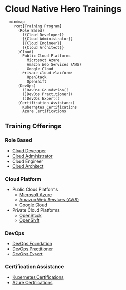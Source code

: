 # Cloud Native Hero Trainings

```mermaid
  mindmap
    root[Training Program]
      (Role Based)
        {{Cloud Developer}}
        {{Cloud Administrator}}
        {{Cloud Engineer}}
        {{Cloud Architect}}
      )Cloud(
        Public Cloud Platforms
          Microsoct Azure
          Amazon Web Services (AWS)
          Google Cloud
        Private Cloud Platforms
          OpenStack
          OpenShift
      (DevOps)
        ))DevOps Foundation((
        ))DevOps Practitioner((
        ))DevOps Expert((
      (Certification Assistance)
        Kubernetes Certifications
        Azure Certifications
```

## Training Offerings

### Role Based
- [Cloud Developer](./content/role/dev/README.md)
- [Cloud Administrator](./content/role/admin/README.md)
- [Cloud Engineer](./content/role/engg/README.md)
- [Cloud Architect](./content/role/arch/README.md)

### Cloud Platform
- Public Cloud Platforms
  - [Microsoft Azure](./content/cloud/pub/azure/README.md)
  - [Amazon Web Services (AWS)](./content/cloud/pub/aws/README.md)
  - [Google Cloud](./content/cloud/pub/google/README.md)
- Private Cloud Platforms
  - [OpenStack](./content/cloud/priv/openstack/README.md)
  - [OpenShift](./content/cloud/priv/openshift/README.md)
### DevOps
- [DevOps Foundation](./content/devops/foundation/README.md)
- [DevOps Practitioner](./content/devops/practitioner/README.md)
- [DevOps Expert](./content/devops/expert/README.md)

### Certification Assistance
- [Kubernetes Certifications](./content/certprep/k8s/README.md)
- [Azure Certifications](./content/certprep/azure/README.md)
